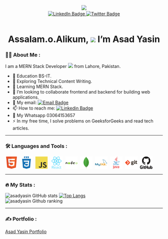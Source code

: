 <div id="header" align="center">
  <img src="https://media.giphy.com/media/M9gbBd9nbDrOTu1Mqx/giphy.gif" width="100"/>
  <div id="badges">
  <a href="https://www.linkedin.com/in/asad-yasin-9ab3a316a/">
    <img src="https://img.shields.io/badge/LinkedIn-blue?style=for-the-badge&logo=linkedin&logoColor=white" alt="LinkedIn Badge"/>
  </a>
  <a href="https://twitter.com/AsadYasin20" target="_blank">
    <img src="https://img.shields.io/badge/Twitter-blue?style=for-the-badge&logo=twitter&logoColor=white" alt="Twitter Badge"/>
  </a>
</div>
  <img src="https://komarev.com/ghpvc/?username=your-github-username&style=flat-square&color=blue" alt=""/>
  <h1> 
  Assalam.o.Alikum,
    <img src="https://media.giphy.com/media/hvRJCLFzcasrR4ia7z/giphy.gif" width="30px"/>
    I’m Asad Yasin
  </h1>
</div>

### :woman_technologist: About Me :

I am a MERN Stack Developer <img src="https://media.giphy.com/media/WUlplcMpOCEmTGBtBW/giphy.gif" width="30"> from Lahore, Pakistan.
- 🌱 Education BS-IT.
- 👀 Exploring Technical Content Writing.
- 🍳 Learning MERN Stack.
- 💞️ I’m looking to collaborate frontend and backend for building web applications.
- 📩 My email: [![Email Badge](https://img.shields.io/static/v1?label=Gmail&message=asadyasin68@gmail.com&color=red)](mailto:asadyasin68@gmail.com)
- 📫 How to reach me: [![Linkedin Badge](https://img.shields.io/badge/-AsadYasin-blue?style=flat&logo=Linkedin&logoColor=white)](https://www.linkedin.com/in/asad-yasin-9ab3a316a)
- 📲 My Whatsapp 03064153657
- :zap: In my free time, I solve problems on GeeksforGeeks and read tech articles.
<hr>

### :hammer_and_wrench: Languages and Tools :
<div>
  <img src="https://github.com/devicons/devicon/blob/master/icons/html5/html5-original.svg" title="HTML5" alt="HTML" width="40" height="40"/>&nbsp;
  <img src="https://github.com/devicons/devicon/blob/master/icons/css3/css3-plain-wordmark.svg"  title="CSS3" alt="CSS" width="40" height="40"/>&nbsp;
  <img src="https://github.com/devicons/devicon/blob/master/icons/javascript/javascript-original.svg" title="JavaScript" alt="JavaScript" width="40" height="40"/>&nbsp;
  <img src="https://github.com/devicons/devicon/blob/master/icons/react/react-original-wordmark.svg" title="React" alt="React" width="40" height="40"/>&nbsp;
<!--   <img src="https://github.com/devicons/devicon/blob/master/icons/materialui/materialui-original.svg" title="Material UI" alt="Material UI" width="40" height="40"/>&nbsp;
  <img src="https://github.com/devicons/devicon/blob/master/icons/redux/redux-original.svg" title="Redux" alt="Redux " width="40" height="40"/>&nbsp; -->
  <img src="https://github.com/devicons/devicon/blob/master/icons/nodejs/nodejs-original-wordmark.svg" title="NodeJS" alt="NodeJS" width="40" height="40"/>&nbsp;
  <img src="https://github.com/devicons/devicon/blob/master/icons/mongodb/mongodb-original.svg" title="MongoDB" alt="MongoDB" width="40" height="40"/>&nbsp;
  <img src="https://github.com/devicons/devicon/blob/master/icons/mysql/mysql-original-wordmark.svg" title="MySQL"  alt="MySQL" width="40" height="40"/>&nbsp;
  <img src="https://github.com/devicons/devicon/blob/master/icons/java/java-original-wordmark.svg" title="Java" alt="Java" width="40" height="40"/>&nbsp;
  <img src="https://github.com/devicons/devicon/blob/master/icons/git/git-original-wordmark.svg" title="Git" **alt="Git" width="40" height="40"/>&nbsp;
  <img src="https://github.com/devicons/devicon/blob/master/icons/github/github-original-wordmark.svg" title="GitHub" **alt="GitHub" width="40" height="40"/>&nbsp;</div>
<hr>

### :fire: My Stats :
![asadyasin GitHub stats](https://github-readme-stats.vercel.app/api?username=asadyasin&layout=compact&theme=vision-friendly-dark)
[![Top Langs](https://github-readme-stats.vercel.app/api/top-langs/?username=asadyasin&layout=compact&theme=vision-friendly-dark)](https://github.com/anuraghazra/github-readme-stats)<br>
![asadyasin Github ranking](https://github-readme-streak-stats.herokuapp.com/?user=asadyasin&layout=compact&theme=vision-friendly-dark)
<hr>

### :writing_hand: Portfolio :

<a href="https://asadyasin.github.io/portfolio">Asad Yasin Portfolio</a>

<!---
asadyasin/asadyasin is a ✨ special ✨ repository because its `README.md` (this file) appears on your GitHub profile.
You can click the Preview link to take a look at your changes.
--->
